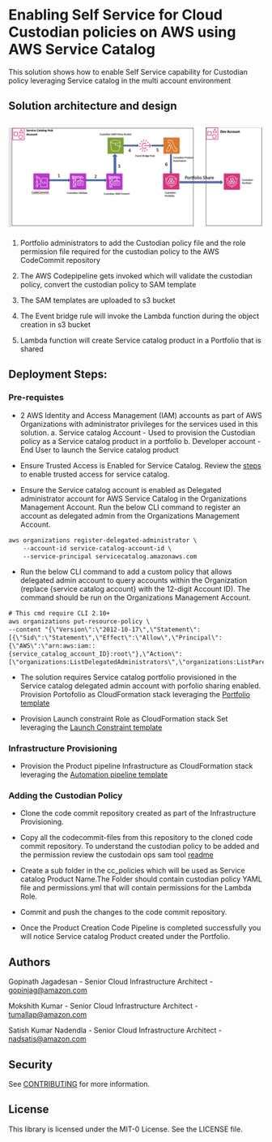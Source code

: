 # Enabling Self Service for Cloud Custodian policies on AWS using AWS Service Catalog

This solution shows how to enable Self Service capability for Custodian policy leveraging Service catalog in the multi account environment

## Solution architecture and design

## ![](./images/Custodian_sc_pipeline.png)

1. Portfolio administrators to add the Custodian policy file and the role permission file required for the custodian policy to the AWS CodeCommit repository

2. The AWS Codepipeline gets invoked which will validate the custodian policy, convert the custodian policy to SAM template

3. The SAM templates are uploaded to s3 bucket

4. The Event bridge rule will invoke the Lambda function during the object creation in s3 bucket 

5. Lambda function will create Service catalog product in a Portfolio that is shared

## Deployment Steps: 

### Pre-requistes 

* 2 AWS Identity and Access Management (IAM) accounts as part of AWS Organizations with administrator privileges for the services used in this solution.
    a. Service catalog Account - Used to provision the Custodian policy as a Service catalog
    product in a portfolio
    b. Developer account - End User to launch the Service catalog product

* Ensure Trusted Access is Enabled for Service Catalog. Review the [steps](https://docs.aws.amazon.com/organizations/latest/userguide/services-that-can-integrate-servicecatalog.html) to enable trusted access for service catalog.

* Ensure the Service catalog account is enabled as Delegated administrator account for AWS Service Catalog in the Organizations Management Account. Run the below CLI command to register an account as delegated admin from the Organizations Management Account. 

```
aws organizations register-delegated-administrator \
    --account-id service-catalog-account-id \
    --service-principal servicecatalog.amazonaws.com
```

* Run the below CLI command to add a custom policy that allows delegated admin account to query accounts within the Organization (replace {service catalog account} with the 12-digit Account ID). The command should be run on the Organizations Management Account. 

```
# This cmd require CLI 2.10+
aws organizations put-resource-policy \
--content "{\"Version\":\"2012-10-17\",\"Statement\":[{\"Sid\":\"Statement\",\"Effect\":\"Allow\",\"Principal\":{\"AWS\":\"arn:aws:iam::{service_catalog_account_ID}:root\"},\"Action\":[\"organizations:ListDelegatedAdministrators\",\"organizations:ListParents\",\"organizations:ListChildren\",\"organizations:DescribeAccount\"],\"Resource\":\"*\"}]}"

```

* The solution requires Service catalog portfolio provisioned in the Service catalog delegated admin account with porfolio sharing enabled. Provision Portofolio as CloudFormation stack leveraging the [Portfolio template](./cloudformation_templates/sc_custodian_portfolio.yml)

* Provision Launch constraint Role as CloudFormation stack Set leveraging the [Launch Constraint template](./cloudformation_templates/sc_launch_constraint_role.yml)

### Infrastructure Provisioning 

* Provision the Product pipeline Infrastructure as CloudFormation stack leveraging the [Automation pipeline template](./cloudformation_templates/custodian_automation_pipeline.yml)

### Adding the Custodian Policy 

* Clone the code commit repository created as part of the Infrastructure Provisioning. 

* Copy all the codecommit-files from this repository to the cloned code commit repository. To understand the custodian policy to be added and the permission review the custodain ops sam tool [readme](./codecommit_files/scripts/custodian-ops-sam-tool/README.md)

* Create a sub folder in the cc_policies which will be used as Service catalog Product Name.The Folder should contain custodian policy YAML file and permissions.yml that will contain permissions for the Lambda Role. 

* Commit and push the changes to the code commit repository. 

* Once the Product Creation Code Pipeline is completed successfully you will notice Service catalog Product created under the Portfolio. 

## Authors

Gopinath Jagadesan - Senior Cloud Infrastructure Architect - gopinjag@amazon.com 

Mokshith Kumar - Senior Cloud Infrastructure Architect - tumallap@amazon.com

Satish Kumar Nadendla - Senior Cloud Infrastructure Architect - nadsatis@amazon.com

## Security

See [CONTRIBUTING](CONTRIBUTING.md#security-issue-notifications) for more information.

## License

This library is licensed under the MIT-0 License. See the LICENSE file.
